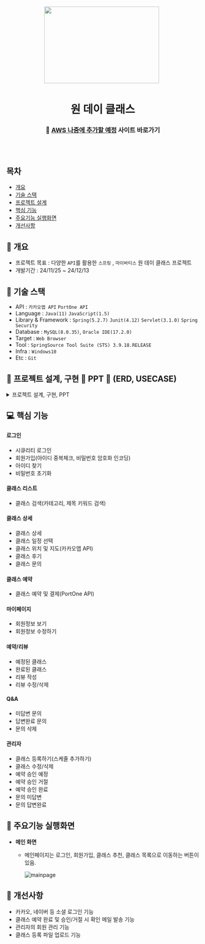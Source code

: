 <h1 align='center'> <img src='https://github.com/user-attachments/assets/07cb2a44-7404-46de-a9ba-d309942dcd4f' style='width: 300px; height: 200px;'>&nbsp;</h1>
<h1  align='center'>원 데이 클래스</h1>
<div align='center'>
  <h3>
    🔗 <a href="">AWS 나중에 추가할 예정</a> 사이트 바로가기
  </h3>
</div>
<br/><br/>


## 목차
- [개요](#chapter1)
- [기술 스택](#chapter2)
- [프로젝트 설계](#chapter3)
- [핵심 기능](#chapter4)
- [주요기능 실행화면](#chapter5)
- [개선사항](#chapter6)
  


## 🚩 개요 <a id="chapter1"></a>
- 프로젝트 목표 : 다양한 `API`를 활용한 `스프링` , `마이바티스` 원 데이 클래스 프로젝트
- 개발기간 : 24/11/25 ~ 24/12/13



## 🔧 기술 스택 <a id="chapter2"></a>
- API : `카카오맵 API` `PortOne API` 
- Language : `Java(11)` `JavaScript(1.5)`
- Library & Framework : `Spring(5.2.7)` `Junit(4.12)` `Servlet(3.1.0)` `Spring Security`
- Database : `MySQL(8.0.35)`, `Oracle IDE(17.2.0)`
- Target : `Web Browser`
- Tool : `SpringSource Tool Suite (STS) 3.9.18.RELEASE`
- Infra : `Windows10`
- Etc : `Git`

  

## 👾 프로젝트 설계, 구현 📂 PPT 📂 (ERD, USECASE)



<details><summary>프로젝트 설계, 구현, PPT</summary> <a id="chapter3"></a>   
<div align="center">          

| **![슬라이드1](https://github.com/user-attachments/assets/5ae9b15c-6182-4adc-a24a-5195065b0713)** | **![슬라이드2](https://github.com/user-attachments/assets/9d2ce666-d303-4329-a41b-104b9f46bedd)** |
| :------: | :------: |
| ![슬라이드3](https://github.com/user-attachments/assets/87c89ec5-9c25-467c-b898-1449d8ed9d57) | ![슬라이드4](https://github.com/user-attachments/assets/256e9521-192f-427e-b76c-6242e4368297) |
| ![슬라이드5](https://github.com/user-attachments/assets/a7ec4d2d-738b-4c37-93b4-1f084933057b) | ![슬라이드6](https://github.com/user-attachments/assets/6e0bbc1d-629e-4698-bbee-4921ab0d925f) |
| ![슬라이드7](https://github.com/user-attachments/assets/e3dfa277-92dc-4e07-b695-fa4a67fd683f) | ![슬라이드8](https://github.com/user-attachments/assets/139dc334-bf9d-4aef-af25-ca64761edc21) |
| ![슬라이드9](https://github.com/user-attachments/assets/1532467d-000b-4685-9299-ee191969b81b) | ![슬라이드10](https://github.com/user-attachments/assets/47a5db38-1aa8-4a3c-9657-d964eb175b3d) |
| ![슬라이드11](https://github.com/user-attachments/assets/a0aa60cb-81a3-40d2-b3d6-d676f02f5a84) | ![슬라이드12](https://github.com/user-attachments/assets/b8bae6d5-df59-429d-ba1d-716482f4469d) |
| ![슬라이드13](https://github.com/user-attachments/assets/e2017507-fde4-4752-8052-a030bef4c381) | ![슬라이드14](https://github.com/user-attachments/assets/a5b83b30-8cc8-46cc-9e6d-94351303fa49) |
| ![슬라이드15](https://github.com/user-attachments/assets/0cce8ab2-b406-4373-840e-734a9f253f9a) | ![슬라이드16](https://github.com/user-attachments/assets/10728f08-ac9d-4e3d-b120-b40fb686927c) |
| ![슬라이드17](https://github.com/user-attachments/assets/e14edb60-0703-4cab-a1a7-9c942d79af59) | ![슬라이드18](https://github.com/user-attachments/assets/ed693cfd-0969-41dc-880e-6f099d0679c7) |
| ![슬라이드19](https://github.com/user-attachments/assets/60f7a1e1-0125-4aeb-b2d4-9d40bfc83441) | ![슬라이드20](https://github.com/user-attachments/assets/340ee652-dec7-4d74-92f7-1ed66a86928f) |
| ![슬라이드21](https://github.com/user-attachments/assets/d2dda30c-d8c4-4b49-8027-5890919d24a9) | ![슬라이드22](https://github.com/user-attachments/assets/465c97d2-be17-474f-b08c-a96be011628b) |
| ![슬라이드23](https://github.com/user-attachments/assets/33762fee-584a-465c-a546-6420f8767fd5) | ![슬라이드24](https://github.com/user-attachments/assets/dad2e0d6-d9b3-4347-b60c-4dbe014b6444) |
| ![슬라이드25](https://github.com/user-attachments/assets/70f38829-1194-4b42-b82a-5ea0bf66c4e4) | ![슬라이드26](https://github.com/user-attachments/assets/7b880101-36df-4907-9270-1600bcd29aba) |
| ![슬라이드27](https://github.com/user-attachments/assets/5a095f79-5be7-4695-960e-e9b8653a838b) | ![슬라이드28](https://github.com/user-attachments/assets/351a49b1-228b-4d42-a758-3b260cd6bafd) |
| ![슬라이드29](https://github.com/user-attachments/assets/a347ee10-351d-4af2-9b57-10647a824b0c) | ![슬라이드30](https://github.com/user-attachments/assets/bf3dbe8f-f74d-4841-bcfa-f6b5674ca017) |
| ![슬라이드31](https://github.com/user-attachments/assets/3a9d6c83-99d3-4aeb-a3e2-2e9e44bf2f9d) | ![슬라이드32](https://github.com/user-attachments/assets/936bc528-d55d-4113-961d-fc62877e6854) |
| ![슬라이드33](https://github.com/user-attachments/assets/751cabca-fd5f-453e-bd54-57fccece2b63) | ![슬라이드34](https://github.com/user-attachments/assets/68a2493f-3087-4faf-9605-90ff7b3c390f) |
| ![슬라이드35](https://github.com/user-attachments/assets/0ca7c33d-93d5-4243-8cbd-70ac78b0715c) | ![슬라이드36](https://github.com/user-attachments/assets/c0e1a2b0-735d-400c-a69d-737c497b022f) |
| ![슬라이드37](https://github.com/user-attachments/assets/95cdcabb-ef02-424e-87dd-7765fbfaa0b7) | ![슬라이드38](https://github.com/user-attachments/assets/f21311e1-b3f0-4a72-8c1f-ca99b9125e5b) |
| ![슬라이드39](https://github.com/user-attachments/assets/d055e657-5ba4-4de5-bfd3-4863eb3de787) | ![슬라이드40](https://github.com/user-attachments/assets/283606c5-c07a-4593-a6b3-f2ca6f14e76d) |
| ![슬라이드41](https://github.com/user-attachments/assets/ecc18ece-403c-4a85-9abd-a4748b8a7ab3) | ![슬라이드42](https://github.com/user-attachments/assets/6b4c6c90-5069-489b-8add-b00c59297c69) |
| ![슬라이드43](https://github.com/user-attachments/assets/673994bf-157d-47e1-a50d-4c2c9e9ea98d) | 

</div>            
</details>

## 💻 핵심 기능 <a id="chapter4"></a>

#### 로그인
- 시큐리티 로그인
- 회원가입(아이디 중복체크, 비밀번호 암호화 인코딩)
- 아이디 찾기
- 비밀번호 초기화

#### 클래스 리스트
- 클래스 검색(카테고리, 제목 키워드 검색)

#### 클래스 상세
- 클래스 상세
- 클래스 일정 선택
- 클래스 위치 및 지도(카카오맵 API)
- 클래스 후기
- 클래스 문의

#### 클래스 예약
- 클래스 예약 및 결제(PortOne API)

#### 마이페이지 
- 회원정보 보기
- 회원정보 수정하기

#### 예약/리뷰
- 예정된 클래스
- 완료된 클래스
- 리뷰 작성
- 리뷰 수정/삭제

#### Q&A 
- 미답변 문의
- 답변완료 문의
- 문의 삭제

#### 관리자
- 클래스 등록하기(스케줄 추가하기)
- 클래스 수정/삭제
- 예약 승인 예정
- 예약 승인 거절
- 예약 승인 완료
- 문의 미답변
- 문의 답변완료

 
## 🎇 주요기능 실행화면 <a id="chapter5"></a>


* **메인 화면**
  * 메인페이지는 로그인, 회원가입, 클래스 추천, 클래스 목록으로 이동하는 버튼이 있음.
    
    ![mainpage](https://github.com/user-attachments/assets/07cb2a44-7404-46de-a9ba-d309942dcd4f)



## 🌄 개선사항 <a id="chapter6"></a>
- 카카오, 네이버 등 소셜 로그인 기능
- 클래스 예약 완료 및 승인/거절 시 확인 메일 발송 기능
- 관리자의 회원 관리 기능
- 클래스 등록 파일 업로드 기능
